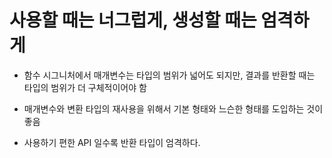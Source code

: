 # 사용할 때는 너그럽게, 생성할 때는 엄격하게

- 함수 시그니처에서 매개변수는 타입의 범위가 넓어도 되지만, 결과를 반환할 때는 타입의 범위가 더 구체적이어야 함

- 매개변수와 변환 타입의 재사용을 위해서 기본 형태와 느슨한 형태를 도입하는 것이 좋음

- 사용하기 편한 API 일수록 반환 타입이 엄격하다.
